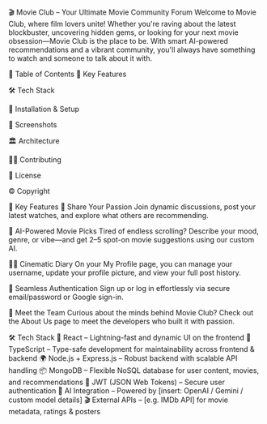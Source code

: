 🎬 Movie Club – Your Ultimate Movie Community Forum
Welcome to Movie Club, where film lovers unite!
Whether you're raving about the latest blockbuster, uncovering hidden gems, or looking for your next movie obsession—Movie Club is the place to be.
With smart AI-powered recommendations and a vibrant community, you'll always have something to watch and someone to talk about it with.



📖 Table of Contents
📌 Key Features

🛠 Tech Stack

🚀 Installation & Setup

📸 Screenshots

🏛 Architecture

👨‍💻 Contributing

📜 License

© Copyright

📌 Key Features
🎥 Share Your Passion
Join dynamic discussions, post your latest watches, and explore what others are recommending.

🤖 AI-Powered Movie Picks
Tired of endless scrolling? Describe your mood, genre, or vibe—and get 2–5 spot-on movie suggestions using our custom AI.

🧑‍💻 Cinematic Diary
On your My Profile page, you can manage your username, update your profile picture, and view your full post history.

🔐 Seamless Authentication
Sign up or log in effortlessly via secure email/password or Google sign-in.

👥 Meet the Team
Curious about the minds behind Movie Club? Check out the About Us page to meet the developers who built it with passion.

🛠 Tech Stack
🎨 React – Lightning-fast and dynamic UI on the frontend
🧠 TypeScript – Type-safe development for maintainability across frontend & backend
🌍 Node.js + Express.js – Robust backend with scalable API handling
📦 MongoDB – Flexible NoSQL database for user content, movies, and recommendations
🔐 JWT (JSON Web Tokens) – Secure user authentication
🤖 AI Integration – Powered by [insert: OpenAI / Gemini / custom model details]
🎬 External APIs – [e.g. IMDb API] for movie metadata, ratings & posters

